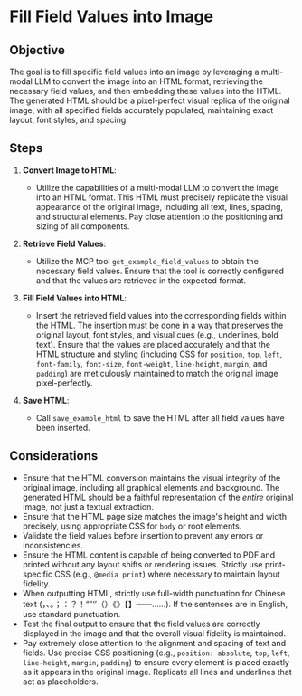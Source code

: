 # Fill Field Values into Image

## Objective

The goal is to fill specific field values into an image by leveraging a multi-modal LLM to convert the image into an HTML format, retrieving the necessary field values, and then embedding these values into the HTML. The generated HTML should be a pixel-perfect visual replica of the original image, with all specified fields accurately populated, maintaining exact layout, font styles, and spacing.

## Steps

1. **Convert Image to HTML**:
   - Utilize the capabilities of a multi-modal LLM to convert the image into an HTML format. This HTML must precisely replicate the visual appearance of the original image, including all text, lines, spacing, and structural elements. Pay close attention to the positioning and sizing of all components.

2. **Retrieve Field Values**:
   - Utilize the MCP tool `get_example_field_values` to obtain the necessary field values. Ensure that the tool is correctly configured and that the values are retrieved in the expected format.

3. **Fill Field Values into HTML**:
   - Insert the retrieved field values into the corresponding fields within the HTML. The insertion must be done in a way that preserves the original layout, font styles, and visual cues (e.g., underlines, bold text). Ensure that the values are placed accurately and that the HTML structure and styling (including CSS for `position`, `top`, `left`, `font-family`, `font-size`, `font-weight`, `line-height`, `margin`, and `padding`) are meticulously maintained to match the original image pixel-perfectly.

4. **Save HTML**:
   - Call `save_example_html` to save the HTML after all field values have been inserted.

## Considerations

- Ensure that the HTML conversion maintains the visual integrity of the original image, including all graphical elements and background. The generated HTML should be a faithful representation of the *entire* original image, not just a textual extraction.
- Ensure that the HTML page size matches the image's height and width precisely, using appropriate CSS for `body` or root elements.
- Validate the field values before insertion to prevent any errors or inconsistencies.
- Ensure the HTML content is capable of being converted to PDF and printed without any layout shifts or rendering issues. Strictly use print-specific CSS (e.g., `@media print`) where necessary to maintain layout fidelity.
- When outputting HTML, strictly use full-width punctuation for Chinese text (，、。；：？！“”‘’（）《》【】——……). If the sentences are in English, use standard punctuation.
- Test the final output to ensure that the field values are correctly displayed in the image and that the overall visual fidelity is maintained.
- Pay extremely close attention to the alignment and spacing of text and fields. Use precise CSS positioning (e.g., `position: absolute`, `top`, `left`, `line-height`, `margin`, `padding`) to ensure every element is placed exactly as it appears in the original image. Replicate all lines and underlines that act as placeholders.
